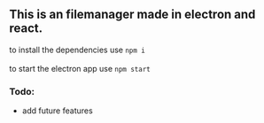 ## This is an filemanager made in electron and react.

to install the dependencies use
``npm i ``
<br>
<br>
to start the electron app use `npm start`

### Todo:
- add future features
